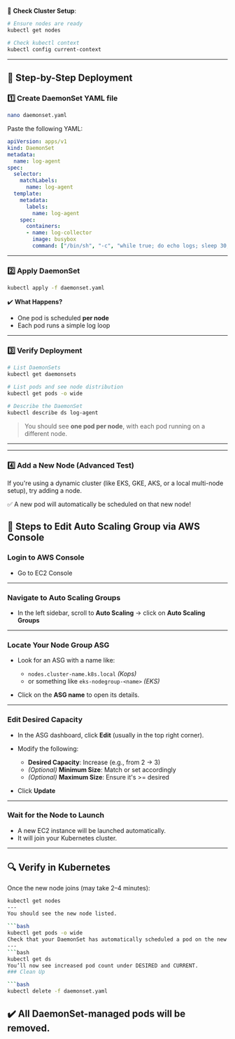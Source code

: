 🔎 **Check Cluster Setup**:

```bash
# Ensure nodes are ready
kubectl get nodes

# Check kubectl context
kubectl config current-context
````

---

## 📄 Step-by-Step Deployment

### 1️⃣ Create DaemonSet YAML file

```bash
nano daemonset.yaml
```

Paste the following YAML:

```yaml
apiVersion: apps/v1
kind: DaemonSet
metadata:
  name: log-agent
spec:
  selector:
    matchLabels:
      name: log-agent
  template:
    metadata:
      labels:
        name: log-agent
    spec:
      containers:
      - name: log-collector
        image: busybox
        command: ["/bin/sh", "-c", "while true; do echo logs; sleep 30; done"]
```

---

### 2️⃣ Apply DaemonSet

```bash
kubectl apply -f daemonset.yaml
```

✔️ **What Happens?**

* One pod is scheduled **per node**
* Each pod runs a simple log loop

---

### 3️⃣ Verify Deployment

```bash
# List DaemonSets
kubectl get daemonsets

# List pods and see node distribution
kubectl get pods -o wide

# Describe the DaemonSet
kubectl describe ds log-agent
```

> You should see **one pod per node**, with each pod running on a different node.

---

---

### 4️⃣ Add a New Node (Advanced Test)

If you're using a dynamic cluster (like EKS, GKE, AKS, or a local multi-node setup), try adding a node.

✅ A new pod will automatically be scheduled on that new node!

## 🧭 Steps to Edit Auto Scaling Group via AWS Console

### Login to AWS Console

- Go to EC2 Console

---

### Navigate to Auto Scaling Groups

- In the left sidebar, scroll to **Auto Scaling** → click on **Auto Scaling Groups**

---

### Locate Your Node Group ASG

- Look for an ASG with a name like:
  - `nodes.cluster-name.k8s.local` *(Kops)*
  - or something like `eks-nodegroup-<name>` *(EKS)*

- Click on the **ASG name** to open its details.

---

### Edit Desired Capacity

- In the ASG dashboard, click **Edit** (usually in the top right corner).
- Modify the following:
  - **Desired Capacity**: Increase (e.g., from 2 → 3)
  - *(Optional)* **Minimum Size**: Match or set accordingly
  - *(Optional)* **Maximum Size**: Ensure it's >= desired

- Click **Update**

---

### Wait for the Node to Launch

- A new EC2 instance will be launched automatically.
- It will join your Kubernetes cluster.

---

## 🔍 Verify in Kubernetes

Once the new node joins (may take 2–4 minutes):

```bash
kubectl get nodes
---
You should see the new node listed.

```bash
kubectl get pods -o wide
Check that your DaemonSet has automatically scheduled a pod on the new node.
---
```bash
kubectl get ds
You’ll now see increased pod count under DESIRED and CURRENT.
### Clean Up

```bash
kubectl delete -f daemonset.yaml
```

✔️ All DaemonSet-managed pods will be removed.
---
